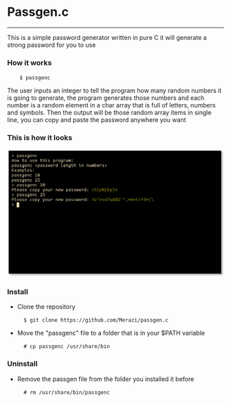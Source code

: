 # Passgen.c
---
This is a simple password generator written in pure C it will generate a strong password for you to use

### How it works
        $ passgenc
The user inputs an integer to tell the program how many random numbers it is going to generate, the program generates those numbers and each number is a random element in a char array that is full of letters, numbers and symbols.
Then the output will be those random array items in single line, you can copy and paste the password anywhere you want

### This is how it looks
![passgen in action](screenshot.png)

### Install
+ Clone the repository

        $ git clone https://github.com/Merazi/passgen.c

+ Move the "passgenc" file to a folder that is in your $PATH variable

        # cp passgenc /usr/share/bin

### Uninstall
+ Remove the passgen file from the folder you installed it before

        # rm /usr/share/bin/passgenc
